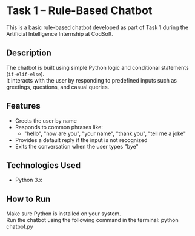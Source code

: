 # Task 1 – Rule-Based Chatbot

This is a basic rule-based chatbot developed as part of Task 1 during the Artificial Intelligence Internship at CodSoft.

## Description

The chatbot is built using simple Python logic and conditional statements (`if-elif-else`).  
It interacts with the user by responding to predefined inputs such as greetings, questions, and casual queries.

## Features

- Greets the user by name
- Responds to common phrases like:
  - "hello", "how are you", "your name", "thank you", "tell me a joke"
- Provides a default reply if the input is not recognized
- Exits the conversation when the user types "bye"

## Technologies Used

- Python 3.x

## How to Run

Make sure Python is installed on your system.  
Run the chatbot using the following command in the terminal:
python chatbot.py
